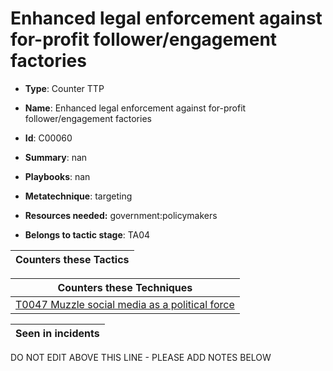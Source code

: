 # Enhanced legal enforcement against for-profit follower/engagement factories

* **Type**: Counter TTP

* **Name**: Enhanced legal enforcement against for-profit follower/engagement factories

* **Id**: C00060

* **Summary**: nan

* **Playbooks**: nan

* **Metatechnique**: targeting

* **Resources needed:** government:policymakers

* **Belongs to tactic stage**: TA04


| Counters these Tactics |
| ---------------------- |



| Counters these Techniques |
| ------------------------- |
| [T0047 Muzzle social media as a political force](../techniques/T0047.md) |



| Seen in incidents |
| ----------------- |


DO NOT EDIT ABOVE THIS LINE - PLEASE ADD NOTES BELOW